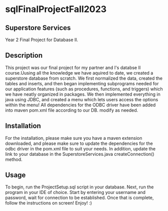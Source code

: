 # sqlFinalProjectFall2023

## Superstore Services
Year 2 Final Project for Database II.

## Description
This project was our final project for my partner and I's databse II course.Uusing all the knowledge we have aquired to date, we created a superstore database from scratch. We first normalized the data, created the tables and inserts, and then began implementing subprograms needed for our application features (such as procedures, functions, and triggers) which we have neatly organized in packages. We then implemented everything in java using JDBC, and created a menu which lets users access the options within the menu! All dependencies for the ODBC driver have been added into maven pom.xml file according to our DB. modify as needed.

## Installation
For the installation, please make sure you have a maven extension downloaded, and please make sure to update the dependencies for the odbc driver in the pom.xml file to suit your needs. In addition, update the link to your database in the SuperstoreServices.java createConnection() method.

## Usage
To begin, run the ProjectSetup.sql script in your database. Next, run the program in your IDE of choice. Start by entering your username and password, wait for connection to be established. Once that is complete, follow the instructions on screen! Enjoy! :)
